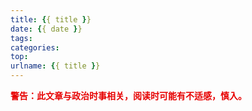 ```yaml
---
title: {{ title }}
date: {{ date }}
tags:
categories:
top:
urlname: {{ title }}
---
```


<span style="color:rgb(231,0,0); font-weight:bold">警告：此文章与政治时事相关，阅读时可能有不适感，慎入。</span>

<!-- more -->

